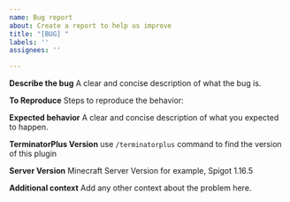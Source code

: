 ```yaml
---
name: Bug report
about: Create a report to help us improve
title: "[BUG] "
labels: ''
assignees: ''

---
```


**Describe the bug**
A clear and concise description of what the bug is.

**To Reproduce**
Steps to reproduce the behavior:


**Expected behavior**
A clear and concise description of what you expected to happen.

**TerminatorPlus Version**
use `/terminatorplus` command to find the version of this plugin

**Server Version**
Minecraft Server Version for example, Spigot 1.16.5


**Additional context**
Add any other context about the problem here.
